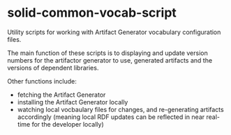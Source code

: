 # solid-common-vocab-script

Utility scripts for working with Artifact Generator vocabulary configuration
files.

The main function of these scripts is to displaying and update version numbers
for the artifactor generator to use, generated artifacts and the versions of
dependent libraries.

Other functions include:
 - fetching the Artifact Generator 
 - installing the Artifact Generator locally
 - watching local vocbaulary files for changes, and re-generating artifacts
   accordingly (meaning local RDF updates can be reflected in near real-time
   for the developer locally)
